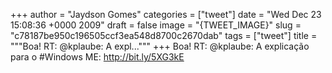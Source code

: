 
+++
author = "Jaydson Gomes"
categories = ["tweet"]
date = "Wed Dec 23 15:08:36 +0000 2009"
draft = false
image = "{TWEET_IMAGE}"
slug = "c78187be950c196505ccf3ea548d8700c2670dab"
tags = ["tweet"]
title = """Boa! RT: @kplaube: A expl..."""
+++
Boa! RT: @kplaube: A explicação para o #Windows ME: http://bit.ly/5XG3kE
